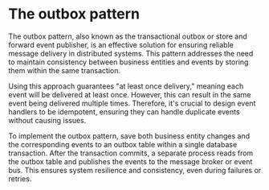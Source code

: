 # The outbox pattern
The outbox pattern, also known as the transactional outbox or store and forward event publisher, is an effective solution for ensuring reliable message delivery in distributed systems. This pattern addresses the need to maintain consistency between business entities and events by storing them within the same transaction.

Using this approach guarantees "at least once delivery," meaning each event will be delivered at least once. However, this can result in the same event being delivered multiple times. Therefore, it's crucial to design event handlers to be idempotent, ensuring they can handle duplicate events without causing issues.

To implement the outbox pattern, save both business entity changes and the corresponding events to an outbox table within a single database transaction. After the transaction commits, a separate process reads from the outbox table and publishes the events to the message broker or event bus. This ensures system resilience and consistency, even during failures or retries.

